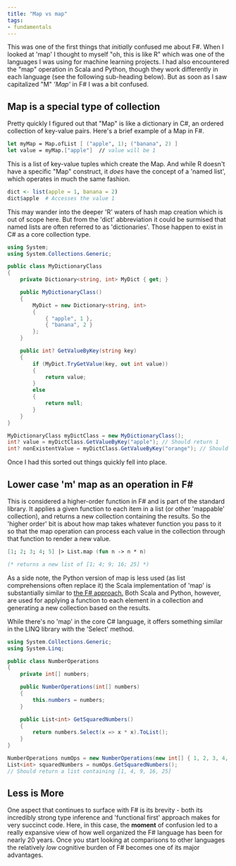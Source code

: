 ```yaml
---
title: "Map vs map"
tags:
- fundamentals
---
```

This was one of the first things that *initially* confused me about F#. When I looked at 'map' I thought to myself "oh, this is like R" which was one of the languages I was using for machine learning projects. I had also encountered the "map" operation in Scala and Python, though they work differently in each language (see the following sub-heading below). But as soon as I saw capitalized "M" *'Map'* in F# I was a bit confused. 

## Map is a special type of collection

Pretty quickly I figured out that "Map" is like a dictionary in C#, an ordered collection of key-value pairs. Here's a brief example of a Map in F#.

```fsharp {title="F# Map creation and value access", linenos=false}
let myMap = Map.ofList [ ("apple", 1); ("banana", 2) ]
let value = myMap.["apple"]  // value will be 1
```

This is a list of key-value tuples which create the Map. And while R doesn't have a specific "Map" construct, it *does* have the concept of a 'named list', which operates in much the same fashion.

```r {title="R named list creation and value access", linenos=false}
dict <- list(apple = 1, banana = 2)
dict$apple  # Accesses the value 1
```

This may wander into the deeper 'R' waters of hash map creation which is out of scope here. But from the 'dict' abbreviation it could be surmised that named lists are often referred to as 'dictionaries'. Those happen to exist in C# as a core collection type.

```csharp {title="C# Dictionary creation and value access", linenos=false}
using System;
using System.Collections.Generic;

public class MyDictionaryClass
{
    private Dictionary<string, int> MyDict { get; }

    public MyDictionaryClass()
    {
        MyDict = new Dictionary<string, int>
        {
            { "apple", 1 },
            { "banana", 2 }
        };
    }

    public int? GetValueByKey(string key)
    {
        if (MyDict.TryGetValue(key, out int value))
        {
            return value;
        }
        else
        {
            return null;
        }
    }
}

MyDictionaryClass myDictClass = new MyDictionaryClass();
int? value = myDictClass.GetValueByKey("apple"); // Should return 1
int? nonExistentValue = myDictClass.GetValueByKey("orange"); // Should return null
```

Once I had this sorted out things quickly fell into place.

## Lower case 'm' map as an operation in F#

This is considered a higher-order function in F# and is part of the standard library. It applies a given function to each item in a list (or other 'mappable' collection), and returns a new collection containing the results. So the 'higher order' bit is about how map takes whatever function you pass to it so that the map operation can process each value in the collection through that function to render a new value.

```fsharp {title="F# map operation over a list of integers", linenos=false}
[1; 2; 3; 4; 5] |> List.map (fun n -> n * n)

(* returns a new list of [1; 4; 9; 16; 25] *)
```

As a side note, the Python version of map is less used (as list comprehensions often replace it) the Scala implementation of 'map' is substantially similar to [the F# approach.](https://fsharp.github.io/fsharp-core-docs/reference/fsharp-collections-mapmodule.html) Both Scala and Python, however, are used for applying a function to each element in a collection and generating a new collection based on the results.

While there's no 'map' in the core C# language, it offers something similar in the LINQ library with the 'Select' method.

```csharp {title="C# operation over a list of individual values", linenos=false}
using System.Collections.Generic;
using System.Linq;

public class NumberOperations
{
    private int[] numbers;

    public NumberOperations(int[] numbers)
    {
        this.numbers = numbers;
    }

    public List<int> GetSquaredNumbers()
    {
        return numbers.Select(x => x * x).ToList();
    }
}

NumberOperations numOps = new NumberOperations(new int[] { 1, 2, 3, 4, 5 });
List<int> squaredNumbers = numOps.GetSquaredNumbers(); 
// Should return a list containing [1, 4, 9, 16, 25]

```

## Less is More

One aspect that continues to surface with F# is its brevity - both its incredibly strong type inference and 'functional first' approach makes for very succinct code. Here, in this case, the **moment** of confusion led to a really expansive view of how well organized the F# language has been for nearly 20 years. Once you start looking at comparisons to other languages the relatively *low* cognitive burden of F# becomes one of its major advantages.
